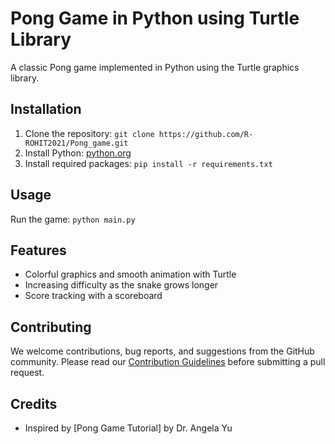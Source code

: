 # Pong Game in Python using Turtle Library

A classic Pong game implemented in Python using the Turtle graphics library.

## Installation
1. Clone the repository: `git clone https://github.com/R-ROHIT2021/Pong_game.git`
3. Install Python: [python.org](https://www.python.org/downloads/)
4. Install required packages: `pip install -r requirements.txt`

## Usage
Run the game: `python main.py`

## Features
- Colorful graphics and smooth animation with Turtle
- Increasing difficulty as the snake grows longer
- Score tracking with a scoreboard

## Contributing
We welcome contributions, bug reports, and suggestions from the GitHub community. Please read our [Contribution Guidelines](CONTRIBUTING.md) before submitting a pull request.

## Credits
- Inspired by [Pong Game Tutorial] by Dr. Angela Yu


